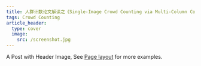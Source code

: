 ```yaml
---
title: 人群计数论文解读之《Single-Image Crowd Counting via Multi-Column Convolutional Neural Network》
tags: Crowd Counting
article_header:
  type: cover
  image:
    src: /screenshot.jpg
---
```


A Post with Header Image, See [Page layout](https://tianqi.name/jekyll-TeXt-theme/samples.html#page-layout) for more examples.

<!--more-->